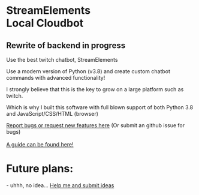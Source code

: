 <h1>StreamElements<br>Local Cloudbot</h1>
<h2>Rewrite of backend in progress</h2>
<p>Use the best twitch chatbot, StreamElements</p>
<p>Use a modern version of Python (v3.8) and create custom chatbot commands with advanced functionality!</p>
<p>I strongly believe that this is the key to grow on a large platform such as twitch.</p>
<p>Which is why I built this software with full blown support of both Python 3.8 and JavaScript/CSS/HTML (browser)</p>
<a href="https://docs.google.com/forms/d/e/1FAIpQLSel31nfkr8DGn4FCKxDJq4LMhD8kdtH9XyxsB4rz5YfzU91fQ/viewform?usp=sf_link">Report bugs or request new features here</a> (Or submit an github issue for bugs)
<br><br>
<a href="https://github.com/Yazaar/StreamElements-Local-Cloudbot/wiki">A guide can be found here!</a>

<h1>Future plans:</h1>
<p>- uhhh, no idea... <a href="https://docs.google.com/forms/d/e/1FAIpQLSel31nfkr8DGn4FCKxDJq4LMhD8kdtH9XyxsB4rz5YfzU91fQ/viewform?usp=sf_link">Help me and submit ideas</a></p>
